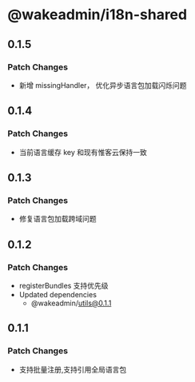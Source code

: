 # @wakeadmin/i18n-shared

## 0.1.5

### Patch Changes

- 新增 missingHandler， 优化异步语言包加载闪烁问题

## 0.1.4

### Patch Changes

- 当前语言缓存 key 和现有惟客云保持一致

## 0.1.3

### Patch Changes

- 修复语言包加载跨域问题

## 0.1.2

### Patch Changes

- registerBundles 支持优先级
- Updated dependencies
  - @wakeadmin/utils@0.1.1

## 0.1.1

### Patch Changes

- 支持批量注册,支持引用全局语言包
